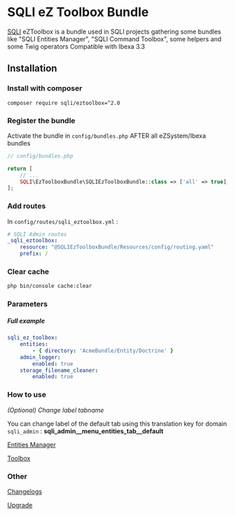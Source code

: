 SQLI eZ Toolbox Bundle
========================================

[SQLI](http://www.sqli.com) eZToolbox is a bundle used in SQLI projects gathering some bundles like "SQLI Entities Manager", "SQLI Command Toolbox", some helpers and some Twig operators
Compatible with Ibexa 3.3

Installation
------------

### Install with composer
```
composer require sqli/eztoolbox=^2.0
```

### Register the bundle

Activate the bundle in `config/bundles.php` AFTER all eZSystem/Ibexa bundles

```php
// config/bundles.php

return [
    // ...
    SQLI\EzToolboxBundle\SQLIEzToolboxBundle::class => ['all' => true],
];
```

### Add routes

In `config/routes/sqli_eztoolbox.yml` :

```yml
# SQLI Admin routes
_sqli_eztoolbox:
    resource: "@SQLIEzToolboxBundle/Resources/config/routing.yaml"
    prefix: /
```

### Clear cache

```bash
php bin/console cache:clear
```

### Parameters

##### Full example

```yaml
sqli_ez_toolbox:
    entities:
        - { directory: 'AcmeBundle/Entity/Doctrine' }
    admin_logger:
        enabled: true
    storage_filename_cleaner:
        enabled: true
```

### How to use

*(Optional) Change label tabname*

You can change label of the default tab using this translation key for domain `sqli_admin` : **sqli_admin__menu_entities_tab__default**

[Entities Manager](doc/README_entities_manager.md)

[Toolbox](doc/README_toolbox.md)

### Other

[Changelogs](doc/CHANGELOGS.md)

[Upgrade](doc/UPGRADE.md)